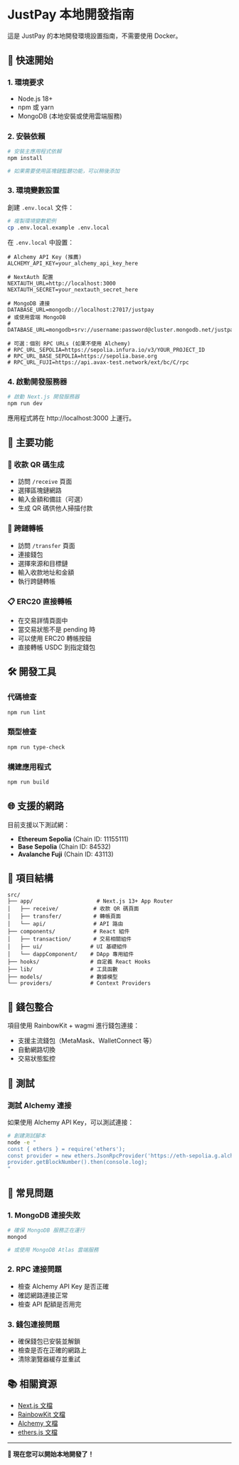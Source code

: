 # JustPay 本地開發指南

這是 JustPay 的本地開發環境設置指南，不需要使用 Docker。

## 🚀 快速開始

### 1. 環境要求

- Node.js 18+
- npm 或 yarn
- MongoDB (本地安裝或使用雲端服務)

### 2. 安裝依賴

```bash
# 安裝主應用程式依賴
npm install

# 如果需要使用區塊鏈監聽功能，可以稍後添加
```

### 3. 環境變數設置

創建 `.env.local` 文件：

```bash
# 複製環境變數範例
cp .env.local.example .env.local
```

在 `.env.local` 中設置：

```env
# Alchemy API Key (推薦)
ALCHEMY_API_KEY=your_alchemy_api_key_here

# NextAuth 配置
NEXTAUTH_URL=http://localhost:3000
NEXTAUTH_SECRET=your_nextauth_secret_here

# MongoDB 連接
DATABASE_URL=mongodb://localhost:27017/justpay
# 或使用雲端 MongoDB
# DATABASE_URL=mongodb+srv://username:password@cluster.mongodb.net/justpay

# 可選：個別 RPC URLs (如果不使用 Alchemy)
# RPC_URL_SEPOLIA=https://sepolia.infura.io/v3/YOUR_PROJECT_ID
# RPC_URL_BASE_SEPOLIA=https://sepolia.base.org
# RPC_URL_FUJI=https://api.avax-test.network/ext/bc/C/rpc
```

### 4. 啟動開發服務器

```bash
# 啟動 Next.js 開發服務器
npm run dev
```

應用程式將在 http://localhost:3000 上運行。

## 🔧 主要功能

### 🎯 收款 QR 碼生成

- 訪問 `/receive` 頁面
- 選擇區塊鏈網路
- 輸入金額和備註（可選）
- 生成 QR 碼供他人掃描付款

### 💸 跨鏈轉帳

- 訪問 `/transfer` 頁面
- 連接錢包
- 選擇來源和目標鏈
- 輸入收款地址和金額
- 執行跨鏈轉帳

### 📋 ERC20 直接轉帳

- 在交易詳情頁面中
- 當交易狀態不是 pending 時
- 可以使用 ERC20 轉帳按鈕
- 直接轉帳 USDC 到指定錢包

## 🛠️ 開發工具

### 代碼檢查

```bash
npm run lint
```

### 類型檢查

```bash
npm run type-check
```

### 構建應用程式

```bash
npm run build
```

## 🌐 支援的網路

目前支援以下測試網：

- **Ethereum Sepolia** (Chain ID: 11155111)
- **Base Sepolia** (Chain ID: 84532)
- **Avalanche Fuji** (Chain ID: 43113)

## 📁 項目結構

```
src/
├── app/                    # Next.js 13+ App Router
│   ├── receive/           # 收款 QR 碼頁面
│   ├── transfer/          # 轉帳頁面
│   └── api/               # API 路由
├── components/            # React 組件
│   ├── transaction/       # 交易相關組件
│   ├── ui/               # UI 基礎組件
│   └── dappComponent/    # DApp 專用組件
├── hooks/                # 自定義 React Hooks
├── lib/                  # 工具函數
├── models/               # 數據模型
└── providers/            # Context Providers
```

## 🔐 錢包整合

項目使用 RainbowKit + wagmi 進行錢包連接：

- 支援主流錢包（MetaMask、WalletConnect 等）
- 自動網路切換
- 交易狀態監控

## 🧪 測試

### 測試 Alchemy 連接

如果使用 Alchemy API Key，可以測試連接：

```bash
# 創建測試腳本
node -e "
const { ethers } = require('ethers');
const provider = new ethers.JsonRpcProvider('https://eth-sepolia.g.alchemy.com/v2/YOUR_API_KEY');
provider.getBlockNumber().then(console.log);
"
```

## 🚨 常見問題

### 1. MongoDB 連接失敗

```bash
# 確保 MongoDB 服務正在運行
mongod

# 或使用 MongoDB Atlas 雲端服務
```

### 2. RPC 連接問題

- 檢查 Alchemy API Key 是否正確
- 確認網路連接正常
- 檢查 API 配額是否用完

### 3. 錢包連接問題

- 確保錢包已安裝並解鎖
- 檢查是否在正確的網路上
- 清除瀏覽器緩存並重試

## 📚 相關資源

- [Next.js 文檔](https://nextjs.org/docs)
- [RainbowKit 文檔](https://rainbowkit.com/docs/installation)
- [Alchemy 文檔](https://docs.alchemy.com/)
- [ethers.js 文檔](https://docs.ethers.org/)

---

**🎉 現在您可以開始本地開發了！**
